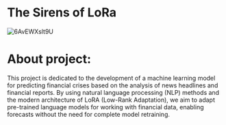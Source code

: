 # The Sirens of LoRa
![6AvEWXslt9U](https://github.com/user-attachments/assets/6bae6628-15b8-46bb-81f7-5e26280c394d)

# About project: 
This project is dedicated to the development of a machine learning model for predicting financial crises based on the analysis of news headlines and financial reports. By using natural language processing (NLP) methods and the modern architecture of LoRA (Low-Rank Adaptation), we aim to adapt pre-trained language models for working with financial data, enabling forecasts without the need for complete model retraining.



